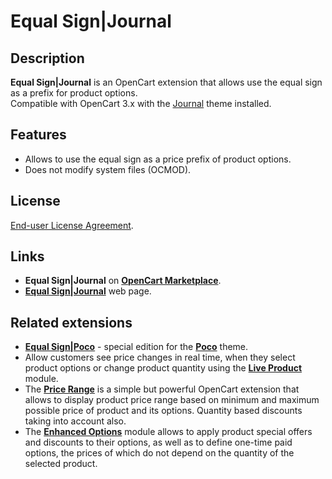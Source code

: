 # Equal Sign|Journal

## Description
**Equal Sign|Journal** is an OpenCart extension that allows use the equal sign as a prefix for product options.  
Compatible with OpenCart 3.x with the [Journal](https://www.journal-theme.com) theme installed.

## Features
* Allows to use the equal sign as a price prefix of product options.
* Does not modify system files (OCMOD).

## License
[End-user License Agreement](https://raw.githubusercontent.com/ocmod-space/ocmod-equal-sign/main/addons/journal/EULA.txt).

## Links
* **Equal Sign|Journal** on [**OpenCart Marketplace**](https://www.opencart.com/index.php?route=marketplace/extension/info&extension_id=38532).
* [**Equal Sign|Journal**](https://www.ocmod.space/equal-sign--journal) web page.

## Related extensions
* [**Equal Sign|Poco**](https://www.opencart.com/index.php?route=marketplace/extension/info&extension_id=45235) - special edition for the [**Poco**](https://www.pocotheme.com) theme.
* Allow customers see price changes in real time, when they select product options or change product quantity using the [**Live Product**](https://www.opencart.com/index.php?route=marketplace/extension/info&extension_id=36005) module.
* The [**Price Range**](https://www.opencart.com/index.php?route=marketplace/extension/info&extension_id=38331) is a simple but powerful OpenCart extension that allows to display product price range based on minimum and maximum possible price of product and its options. Quantity based discounts taking into account also.
* The [**Enhanced Options**](https://www.opencart.com/index.php?route=marketplace/extension/info&extension_id=40391) module allows to apply product special offers and discounts to their options, as well as to define one-time paid options, the prices of which do not depend on the quantity of the selected product.

